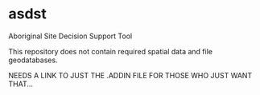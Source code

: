 # asdst
Aboriginal Site Decision Support Tool

This repository does not contain required spatial data and file geodatabases.

NEEDS A LINK TO JUST THE .ADDIN FILE FOR THOSE WHO JUST WANT THAT...
